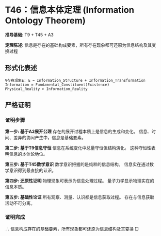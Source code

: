 # T46：信息本体定理 (Information Ontology Theorem)

**推导基础**: T9 + T45 + A3

**定理陈述**: 信息是存在的基础构成要素，所有存在现象都可还原为信息结构及其变换过程

## 形式化表述
```
∀存在现象E: E = Information_Structure + Information_Transformation
Information = Fundamental_Constituent(Existence)
Physical_Reality ⊂ Information_Reality
```

## 严格证明

### 证明步骤

**第一步: 基于A3展开公理**
存在的展开过程本质上是信息的生成和变化。
信息、时间、差异的协同产生中，信息是基础要素。

**第二步: 基于T9信息守恒**
信息在系统变化中总量守恒但结构演化。
这种守恒性表明信息的本体论地位。

**第三步: 基于T45数学意识**
数学意识把握的是纯粹的信息结构。
信息实在通过数学意识得到最直接的认识。

**第四步: 还原性证明**
物理现象可表示为信息处理过程。
量子力学显示物理实在的信息本质。

**第五步: 基础性论证**
所有观察、测量、认识都是信息获取过程。
存在与信息获取活动不可分离。

### 证明完成
∴ 信息构成存在的基础要素，所有现象都可还原为信息结构及其变换 □
